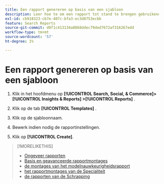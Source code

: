 ```yaml
---
title: Een rapport genereren op basis van een sjabloon
description: Leer hoe te om een rapport tot stand te brengen gebruikend een rapportmalplaatje.
exl-id: cb918323-cb7e-407c-bfa3-ec3d8753ecbb
feature: Search Reports
source-git-commit: d0f1c413134a0868ddec79ded7672af316267edd
workflow-type: tm+mt
source-wordcount: '57'
ht-degree: 1%

---
```


# Een rapport genereren op basis van een sjabloon

1. Klik in het hoofdmenu op **[!UICONTROL Search, Social, & Commerce]> [!UICONTROL Insights & Reports] >[!UICONTROL Reports]** .

1. Klik op de tab **[!UICONTROL Templates]** .

1. Klik op de sjabloonnaam.

1. Bewerk indien nodig de rapportinstellingen.

1. Klik op **[!UICONTROL Create]**.

>[!MORELIKETHIS]
>
>* [ Ongeveer rapporten ](/help/search-social-commerce/reports/report-about.md)
>* [ Basis en geavanceerde rapportmontages ](/help/search-social-commerce/reports/management/basic-advanced/basic-advanced-report-settings.md)
>* [ de montages van het modelnauwkeurigheidsrapport ](/help/search-social-commerce/reports/management/model-accuracy/model-accuracy-report-settings.md)
>* [ het rapportmontages van de Specialiteit ](/help/search-social-commerce/reports/management/specialty/specialty-report-settings.md)
>* [ de rapporten van de Schrapping ](/help/search-social-commerce/reports/management/report-delete.md)
